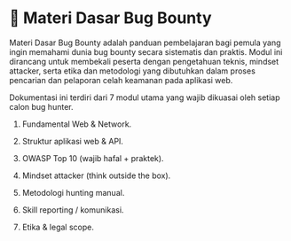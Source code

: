 # 🐞 Materi Dasar Bug Bounty
Materi Dasar Bug Bounty adalah panduan pembelajaran bagi pemula yang ingin memahami dunia bug bounty secara sistematis dan praktis. Modul ini dirancang untuk membekali peserta dengan pengetahuan teknis, mindset attacker, serta etika dan metodologi yang dibutuhkan dalam proses pencarian dan pelaporan celah keamanan pada aplikasi web.

Dokumentasi ini terdiri dari 7 modul utama yang wajib dikuasai oleh setiap calon bug hunter.

1. Fundamental Web & Network.

2. Struktur aplikasi web & API.

3. OWASP Top 10 (wajib hafal + praktek).

4. Mindset attacker (think outside the box).

5. Metodologi hunting manual.

6. Skill reporting / komunikasi.

7. Etika & legal scope.
